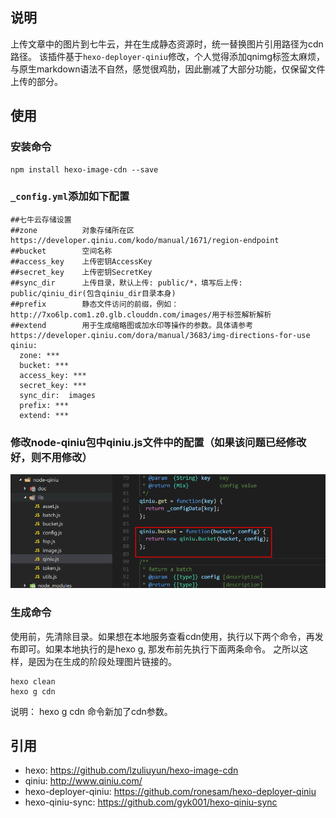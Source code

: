 ## 说明
上传文章中的图片到七牛云，并在生成静态资源时，统一替换图片引用路径为cdn路径。
该插件基于`hexo-deployer-qiniu`修改，个人觉得添加qnimg标签太麻烦，与原生markdown语法不自然，感觉很鸡肋，因此删减了大部分功能，仅保留文件上传的部分。
## 使用
### 安装命令
```
npm install hexo-image-cdn --save
```
### `_config.yml`添加如下配置
```
##七牛云存储设置
##zone          对象存储所在区 https://developer.qiniu.com/kodo/manual/1671/region-endpoint
##bucket        空间名称
##access_key    上传密钥AccessKey
##secret_key    上传密钥SecretKey
##sync_dir      上传目录，默认上传: public/*，填写后上传: public/qiniu_dir(包含qiniu_dir目录本身)
##prefix        静态文件访问的前缀，例如：http://7xo6lp.com1.z0.glb.clouddn.com/images/用于标签解析解析
##extend        用于生成缩略图或加水印等操作的参数。具体请参考https://developer.qiniu.com/dora/manual/3683/img-directions-for-use
qiniu:
  zone: ***
  bucket: ***
  access_key: ***
  secret_key: ***
  sync_dir:  images
  prefix: ***
  extend: ***
```
### 修改node-qiniu包中qiniu.js文件中的配置（如果该问题已经修改好，则不用修改）
![](/images/eaf62561-250b-4219-a11c-c3cf8b0eb11b.png)
### 生成命令
使用前，先清除目录。如果想在本地服务查看cdn使用，执行以下两个命令，再发布即可。如果本地执行的是hexo g, 那发布前先执行下面两条命令。
之所以这样，是因为在生成的阶段处理图片链接的。
```
hexo clean
hexo g cdn
```
说明： hexo g cdn 命令新加了cdn参数。
## 引用
* hexo: https://github.com/lzuliuyun/hexo-image-cdn
* qiniu: http://www.qiniu.com/
* hexo-deployer-qiniu: https://github.com/ronesam/hexo-deployer-qiniu
* hexo-qiniu-sync: https://github.com/gyk001/hexo-qiniu-sync
